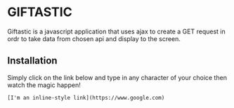 # GIFTASTIC
Giftastic is a javascript application that uses ajax to create a GET request in ordr to take data from chosen api and display to the screen.
## Installation

Simply click on the link below and type in any character of your choice then watch the magic happen!
```
[I'm an inline-style link](https://www.google.com)


